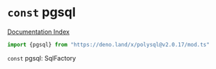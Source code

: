 # `const` pgsql

[Documentation Index](../README.md)

```ts
import {pgsql} from "https://deno.land/x/polysql@v2.0.17/mod.ts"
```

`const` pgsql: SqlFactory

